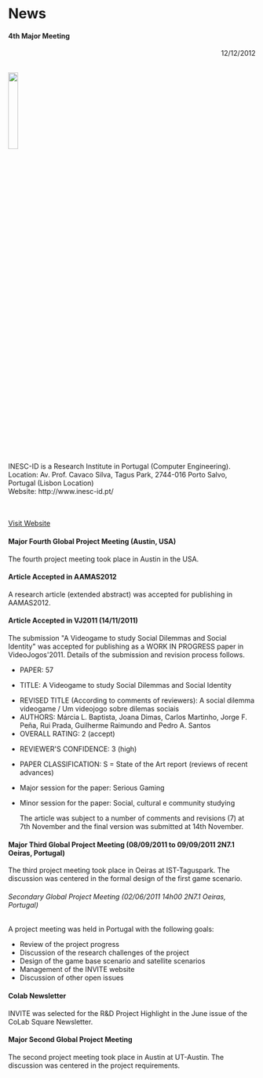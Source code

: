 # News
<p></p>

<p></p> 

<div class="news alpha">
     <h4>4th Major Meeting</h4>
     <p align="right">12/12/2012</p>
     <p></br>
           <img class="logo" src="images/logo_inesc.png" width="20%"> </img>
     	    </p>
	    <p>INESC-ID is a Research Institute in Portugal (Computer Engineering). 
	    <br/>Location: Av. Prof. Cavaco Silva, Tagus Park, 2744-016 Porto Salvo, Portugal (Lisbon Location)
	    <br/>Website: http://www.inesc-id.pt/
	    <br/>
	    <br/><br/>
	    </p>
	    <a href="http://www.inesc-id.pt/">Visit Website</a>
</div>
<p></p>

#### Major Fourth Global Project Meeting (Austin, USA)
The fourth project meeting took place in Austin in the USA. 

#### Article Accepted in AAMAS2012
A research article (extended abstract) was accepted for publishing in AAMAS2012.

#### Article Accepted in VJ2011 (14/11/2011)
The submission "A Videogame to study Social Dilemmas and Social Identity"  was accepted for publishing as a WORK IN PROGRESS paper in VideoJogos'2011.
Details of the submission and revision process follows. <p></p>
  - PAPER: 57<p></p>
  - TITLE: A Videogame to study Social Dilemmas and Social Identity<p></p>
  - REVISED TITLE (According to comments of reviewers): A social dilemma videogame / Um videojogo sobre dilemas sociais
  - AUTHORS: Márcia L. Baptista, Joana Dimas, Carlos Martinho, Jorge F. Peña, Rui Prada, Guilherme Raimundo and Pedro A. Santos
  - OVERALL RATING: 2 (accept)<p></p>
  - REVIEWER'S CONFIDENCE: 3 (high) <p></p>
  - PAPER CLASSIFICATION: S = State of the Art report (reviews of recent advances)<p></p>
  - Major session for the paper: Serious Gaming<p></p>
  - Minor session for the paper: Social, cultural e community studying<p></p>
The article was subject to a number of comments and revisions (7) at 7th November and the final version was submitted at 14th November.  


#### Major Third Global Project Meeting (08/09/2011 to 09/09/2011 2N7.1 Oeiras, Portugal)
The third project meeting took place in Oeiras at IST-Taguspark. The discussion was centered in the formal design of the first game scenario.

###### Secondary Global Project Meeting (02/06/2011 14h00 2N7.1 Oeiras, Portugal)
A project meeting was held in Portugal with the following goals: 
  - Review of the project progress
  - Discussion of the research challenges of the project
  - Design of the game base scenario and satellite scenarios
  - Management of the INVITE website
  - Discussion of other open issues

#### Colab Newsletter
INVITE was selected for the R&D Project Highlight in the June issue of the CoLab Square Newsletter.

#### Major Second Global Project Meeting
The second project meeting took place in Austin at UT-Austin. The discussion was centered in the project requirements.



